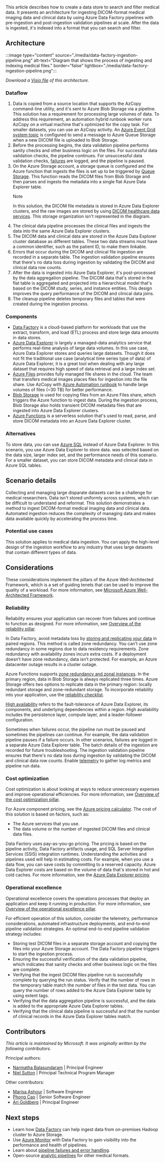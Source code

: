 This article describes how to create a data store to search and filter medical data. It presents an architecture for ingesting DICOM-format medical imaging data and clinical data by using Azure Data Factory pipelines with pre-ingestion and post-ingestion validation pipelines at scale. After the data is ingested, it's indexed into a format that you can search and filter.

## Architecture

:::image type="content" source="./media/data-factory-ingestion-pipeline.png" alt-text="Diagram that shows the process of ingesting and indexing medical files." border="false" lightbox="./media/data-factory-ingestion-pipeline.png":::

_Download a [Visio file](https://arch-center.azureedge.net/data-factory-ingestion-pipeline.vsdx) of this architecture._

### Dataflow

1. Data is copied from a source location that supports the AzCopy command-line utility, and it's sent to Azure Blob Storage via a pipeline. This solution has a requirement for processing large volumes of data. To address this requirement, an automation hybrid runbook worker runs AzCopy on a virtual machine that's optimized for the copy task. For smaller datasets, you can use an AzCopy activity. An [Azure Event Grid system topic](https://docs.microsoft.com/azure/event-grid/system-topics) is configured to send a message to Azure Queue Storage when a new DICOM file is uploaded to Blob Storage.
1. Before the processing begins, the data validation pipeline performs sanity checks and other business logic on the files. For successful data validation checks, the pipeline continues. For unsuccessful data validation checks, [failures](/azure/data-factory/tutorial-pipeline-failure-error-handling) are logged, and the pipeline is paused.
1. On the Azure Storage account, a storage queue is configured and the Azure function that ingests the files is set up to be triggered by [Queue Storage](/azure/azure-functions/functions-bindings-storage-queue?tabs=in-process%2Cextensionv5%2Cextensionv3&pivots=programming-language-csharp). This function reads the DICOM files from Blob Storage and then parses and ingests the metadata into a single flat Azure Data Explorer table.
   > [!NOTE]
   > In this solution, the DICOM file metadata is stored in Azure Data Explorer clusters, and the raw images are stored by using [DICOM healthcare data services](/azure/healthcare-apis/dicom/dicom-services-overview). This storage organization isn't represented in the diagram.
1. The clinical data pipeline processes the clinical files and ingests the data into the same Azure Data Explorer clusters.
1. The DICOM data and clinical data are stored in the Azure Data Explorer cluster database as different tables. These two data streams must have a common identifier, such as the patient ID, to make them linkable.
1. Errors that occur during the DICOM and clinical file ingestion are recorded in a separate table. The ingestion validation pipeline ensures that there's no data loss during ingestion by validating the DICOM and clinical data row counts.
1. After the data is ingested into Azure Data Explorer, it's post-processed by the data aggregation pipeline. The DICOM data that's stored in the flat table is aggregated and projected into a hierarchical model that's based on the DICOM study, series, and instance entities. This design improves the query performance of the DICOM and clinical data joins.
1. The cleanup pipeline deletes temporary files and tables that were created during the ingestion process.

### Components

- [Data Factory](/azure/data-factory/introduction) is a cloud-based platform for workloads that use the extract, transform, and load (ETL) process and store large data amounts in data stores.
- [Azure Data Explorer](/products/data-explorer/#overview) is largely a managed-data analytics service that performs real-time analysis of large data volumes. In this use case, Azure Data Explorer stores and queries large datasets. Though it does not fit the traditional use case (analytical time series type of data) of Azure Data Explorer, it is a great tool when dealing with any large dataset that requires high speed of data retrieval and a large index set.
- [Azure Files](/azure/storage/files/storage-files-introduction) provides fully managed file shares in the cloud. The team that transfers medical images places files for ingestion into the file share. Use AzCopy with [Azure Automation runbook](/azure/automation/overview) to handle large volumes of files (~30 TB) for better performance.
- [Blob Storage](https://azure.microsoft.com/services/storage/blobs) is used for copying files from an Azure Files share, which triggers the Azure function to ingest data. During the ingestion process, Blob Storage also holds transient DICOM metadata files that are ingested into Azure Data Explorer clusters.
- [Azure Functions](/azure/azure-functions/functions-overview) is a serverless solution that's used to read, parse, and store DICOM metadata into an Azure Data Explorer cluster.

### Alternatives

To store data, you can use [Azure SQL](https://azure.microsoft.com/products/azure-sql) instead of Azure Data Explorer. In this scenario, you use Azure Data Explorer to store data. was selected based on the data size, larger index set, and the performance needs of this scenario. For a smaller dataset, you can store DICOM metadata and clinical data in Azure SQL tables.

## Scenario details

Collecting and managing large disparate datasets can be a challenge for medical researchers. Data isn't stored uniformly across systems, which can be difficult to understand and reformat. This solution demonstrates a method to ingest DICOM-format medical imaging data and clinical data. Automated ingestion reduces the complexity of managing data and makes data available quickly by accelerating the process time.

### Potential use cases

This solution applies to medical data ingestion. You can apply the high-level design of the ingestion workflow to any industry that uses large datasets that contain different types of data.

## Considerations

These considerations implement the pillars of the Azure Well-Architected Framework, which is a set of guiding tenets that can be used to improve the quality of a workload. For more information, see [Microsoft Azure Well-Architected Framework](/azure/architecture/framework).

### Reliability

Reliability ensures your application can recover from failures and continue to function as designed. For more information, see [Overview of the reliability pillar](/azure/architecture/framework/reliability/overview).

In Data Factory, avoid metadata loss by [storing and replicating your data](/azure/data-factory/concepts-data-redundancy) in paired regions. This method is called zone redundancy. You can’t use zone redundancy in some regions due to data residency requirements. Zone redundancy with availability zones incurs extra costs. If a deployment doesn’t have zone redundancy, data isn’t protected. For example, an Azure datacenter outage results in a cluster outage.

Azure Functions supports [zone redundancy and zonal instances](/azure/reliability/reliability-functions?tabs=azure-portal). In the primary region, data in Blob Storage is always replicated three times. Azure Storage offers two options to replicate data in the primary region: locally redundant storage and zone-redundant storage. To incorporate reliability into your application, use the [reliability checklist](/azure/well-architected/services/storage/storage-accounts/reliability#checklist).

[High availability](/azure/data-explorer/business-continuity-overview#high-availability-of-azure-data-explorer) refers to the fault-tolerance of Azure Data Explorer, its components, and underlying dependencies within a region. High availability includes the persistence layer, compute layer, and a leader-follower configuration.  

Sometimes when failures occur, the pipeline run must be paused and sometimes the pipelines can continue. For example, the data validation pipeline pauses if a failure occurs. In other scenarios, failures are logged in a separate Azure Data Explorer table. The batch details of the ingestion are recorded for future troubleshooting. The ingestion validation pipeline ensures that there's no data loss during ingestion by validating the DICOM and clinical data row counts. Enable [telemetry](/azure/data-factory/monitor-using-azure-monitor) to gather log metrics and pipeline run data.

### Cost optimization

Cost optimization is about looking at ways to reduce unnecessary expenses and improve operational efficiencies. For more information, see [Overview of the cost optimization pillar](/azure/architecture/framework/cost/overview).

For Azure component pricing, see the [Azure pricing calculator](https://azure.microsoft.com/pricing/calculator). The cost of this solution is based on factors, such as:

- The Azure services that you use.
- The data volume or the number of ingested DICOM files and clinical data files.

Data Factory uses pay-as-you-go pricing. The pricing is based on the pipeline activity, Data Factory artifacts usage, and SQL Server Integration Services (SSIS) integration runtimes. Understanding the activities and pipelines used will help in estimating costs. For example, when you use a data flow, you can save costs by committing to a reserved capacity. Azure Data Explorer costs are based on the volume of data that's stored in hot and cold caches. For more information, see the [Azure Data Explorer pricing](https://azure.microsoft.com/pricing/details/data-explorer).

### Operational excellence

Operational excellence covers the operations processes that deploy an application and keep it running in production. For more information, see [Overview of the operational excellence pillar](/azure/architecture/framework/devops/overview).

For efficient operation of this solution, consider the telemetry, performance considerations, automated infrastructure deployments, and end-to-end pipeline validation strategies. An optimal end-to-end pipeline validation strategy includes:

- Storing test DICOM files in a separate storage account and copying the files into your Azure Storage account. The Data Factory pipeline triggers to start the ingestion process.
- Ensuring the successful verification of the data validation pipeline, which indicates that sanity checks and other business logic on the files are complete.
- Verifying that the ingest DICOM files pipeline run is successfully complete by querying the run status. Verify that the number of rows in the temporary table match the number of files in the test data. You can query the number of rows added to the Azure Data Explorer table by using extent tags.
- Verifying that the data aggregation pipeline is successful, and the data is added to the appropriate Azure Data Explorer tables.
- Verifying that the clinical data pipeline is successful and that the number of clinical records in the Azure Data Explorer tables match.

## Contributors

_This article is maintained by Microsoft. It was originally written by the following contributors._

Principal authors:

- [Narmatha Balasundaram](https://www.linkedin.com/in/narmathabala) | Principal Engineer
- [Niel Sutton](https://www.linkedin.com/in/nielsutton) | Principal Technical Program Manager

Other contributors:

- [Marisa Ashour](https://www.linkedin.com/in/marisa-ashour) | Software Engineer
- [Phong Cao](https://www.linkedin.com/in/phongcaothai) | Senior Software Engineer
- [Ari Goldberg](https://www.linkedin.com/in/axgoldberg) | Principal Engineer

## Next steps

- Learn how [Data Factory](/azure/data-factory/data-migration-guidance-hdfs-azure-storage) can help ingest data from on-premises Hadoop cluster to Azure Storage.
- Use [Azure Monitor](/azure/data-factory/monitor-metrics-alerts) with Data Factory to gain visibility into the performance and health of pipelines.
- Learn about [pipeline failures and error handling](/azure/data-factory/tutorial-pipeline-failure-error-handling).
- Open-source [analytic pipelines](/azure/healthcare-apis/github-projects#analytic-pipelines) for other medical formats.
